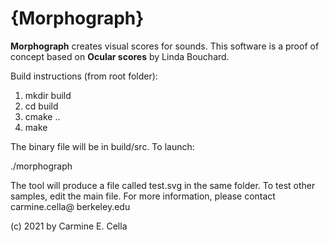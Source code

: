 # {Morphograph}

**Morphograph** creates visual scores for sounds. This software is a proof of concept based on **Ocular scores** by Linda Bouchard.

Build instructions (from root folder):

1. mkdir build
2. cd build
3. cmake ..
4. make

The binary file will be in build/src. To launch:

./morphograph

The tool will produce a file called test.svg in the same folder. To test other samples, edit the main file.
For more information, please contact carmine.cella@ berkeley.edu

(c) 2021 by Carmine E. Cella

